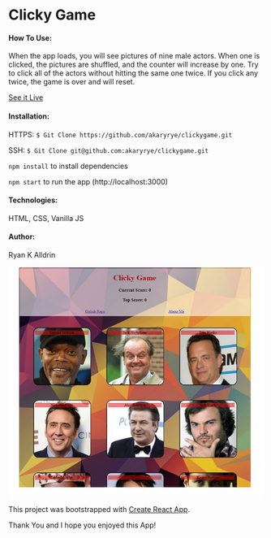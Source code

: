 # Clicky Game

#### How To Use:
When the app loads, you will see pictures of nine male actors.  When one is clicked, the pictures are shuffled, and the counter will increase by one.  Try to click all of the actors without hitting the same one twice.  If you click any twice, the game is over and will reset.

[See it Live](https://akaryrye.github.io/clickygame/)


#### Installation:
HTTPS:   `$ Git Clone https://github.com/akaryrye/clickygame.git`

SSH:   `$ Git Clone git@github.com:akaryrye/clickygame.git`

`npm install` to install dependencies

`npm start` to run the app (http://localhost:3000)


#### Technologies:
HTML, CSS, Vanilla JS


#### Author:
Ryan K Alldrin


![imgage](clickygame.jpg)

This project was bootstrapped with [Create React App](https://github.com/facebook/create-react-app).

Thank You and I hope you enjoyed this App!

